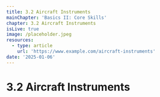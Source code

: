 ```yaml
---
title: 3.2 Aircraft Instruments
mainChapter: 'Basics II: Core Skills'
chapter: 3.2 Aircraft Instruments
isLive: true
image: /placeholder.jpeg
resources:
  - type: article
    url: 'https://www.example.com/aircraft-instruments'
date: '2025-01-06'
---
```


# 3.2 Aircraft Instruments
